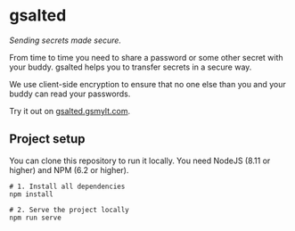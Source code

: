 # gsalted
*Sending secrets made secure.*

From time to time you need to share a password or some other secret with your buddy. gsalted helps you to transfer secrets in a secure way.

We use client-side encryption to ensure that no one else than you and your buddy can read your passwords.

Try it out on [gsalted.gsmylt.com](http://gsalted.gsmylt.com).


## Project setup
You can clone this repository to run it locally. You need NodeJS (8.11 or higher) and NPM (6.2 or higher).
```
# 1. Install all dependencies
npm install

# 2. Serve the project locally
npm run serve
```
